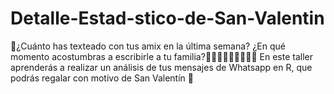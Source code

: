 # Detalle-Estad-stico-de-San-Valentin
📲¿Cuánto has texteado con tus amix en la última semana? ¿En qué momento acostumbras a escribirle a tu familia?👩🏻👵🏼🧑🏼‍🦰👧🏽 En este taller aprenderás a realizar un análisis de tus mensajes de Whatsapp en R, que podrás regalar con motivo de San Valentín 💜
